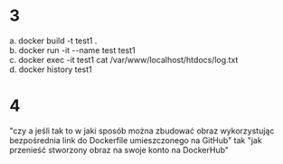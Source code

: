 # 3
a. docker build -t test1 . </br>
b. docker run -it --name test test1 </br>
c. docker exec -it test1 cat /var/www/localhost/htdocs/log.txt </br>
d. docker history test1 </br>
# 4
"czy a jeśli tak to w jaki sposób można zbudować obraz wykorzystując bezpośrednia link do Dockerfile umieszczonego na GitHub"
tak
"jak przenieść stworzony obraz na swoje konto na DockerHub"
